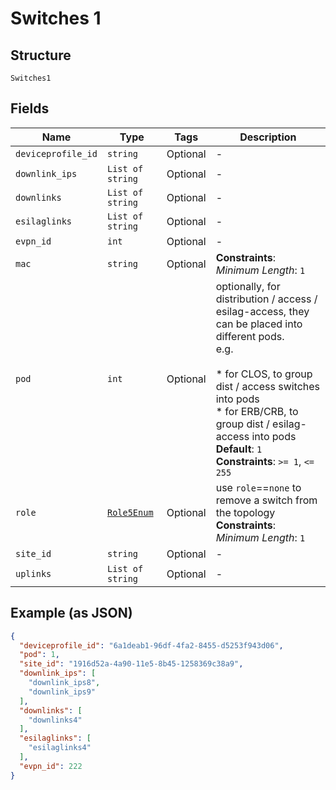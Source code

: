 
# Switches 1

## Structure

`Switches1`

## Fields

| Name | Type | Tags | Description |
|  --- | --- | --- | --- |
| `deviceprofile_id` | `string` | Optional | - |
| `downlink_ips` | `List of string` | Optional | - |
| `downlinks` | `List of string` | Optional | - |
| `esilaglinks` | `List of string` | Optional | - |
| `evpn_id` | `int` | Optional | - |
| `mac` | `string` | Optional | **Constraints**: *Minimum Length*: `1` |
| `pod` | `int` | Optional | optionally, for distribution / access / esilag-access, they can be placed into different pods.<br>e.g.<br><br>* for CLOS, to group dist / access switches into pods<br>* for ERB/CRB, to group dist / esilag-access into pods<br>**Default**: `1`<br>**Constraints**: `>= 1`, `<= 255` |
| `role` | [`Role5Enum`](../../doc/models/role-5-enum.md) | Optional | use `role`==`none` to remove a switch from the topology<br>**Constraints**: *Minimum Length*: `1` |
| `site_id` | `string` | Optional | - |
| `uplinks` | `List of string` | Optional | - |

## Example (as JSON)

```json
{
  "deviceprofile_id": "6a1deab1-96df-4fa2-8455-d5253f943d06",
  "pod": 1,
  "site_id": "1916d52a-4a90-11e5-8b45-1258369c38a9",
  "downlink_ips": [
    "downlink_ips8",
    "downlink_ips9"
  ],
  "downlinks": [
    "downlinks4"
  ],
  "esilaglinks": [
    "esilaglinks4"
  ],
  "evpn_id": 222
}
```

